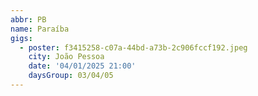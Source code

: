 ```yaml
---
abbr: PB
name: Paraíba
gigs:
  - poster: f3415258-c07a-44bd-a73b-2c906fccf192.jpeg
    city: João Pessoa
    date: '04/01/2025 21:00'
    daysGroup: 03/04/05
---
```


